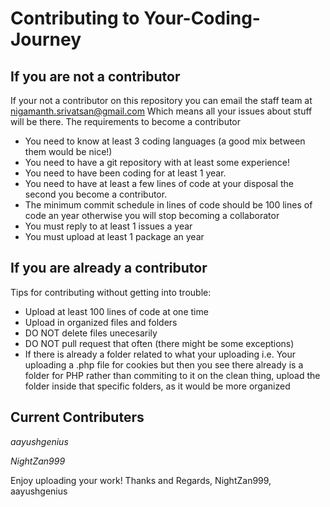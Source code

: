 # Contributing to Your-Coding-Journey
## If you are not a contributor
If your not a contributor on this repository you can email the staff team at nigamanth.srivatsan@gmail.com
Which means all your issues about stuff will be there. 
The requirements to become a contributor
* You need to know at least 3 coding languages (a good mix between them would be nice!)
* You need to have a git repository with at least some experience!
* You need to have been coding for at least 1 year. 
* You need to have at least a few lines of code at your disposal the second you become a contributor.
* The minimum commit schedule in lines of code should be 100 lines of code an year otherwise you will stop becoming a collaborator
* You must reply to at least 1 issues a year 
* You must upload at least 1 package an year

## If you are already a contributor
Tips for contributing without getting into trouble:
* Upload at least 100 lines of code at one time
* Upload in organized files and folders
* DO NOT delete files unecesarily
* DO NOT pull request that often (there might be some exceptions)
* If there is already a folder related to what your uploading i.e. Your uploading a .php file for cookies but then you see there already is
a folder for PHP rather than commiting to it on the clean thing, upload the folder inside that specific folders, as it would be more organized

## Current Contributers
*aayushgenius*

*NightZan999*

Enjoy uploading your work!
Thanks and Regards,
NightZan999, aayushgenius
